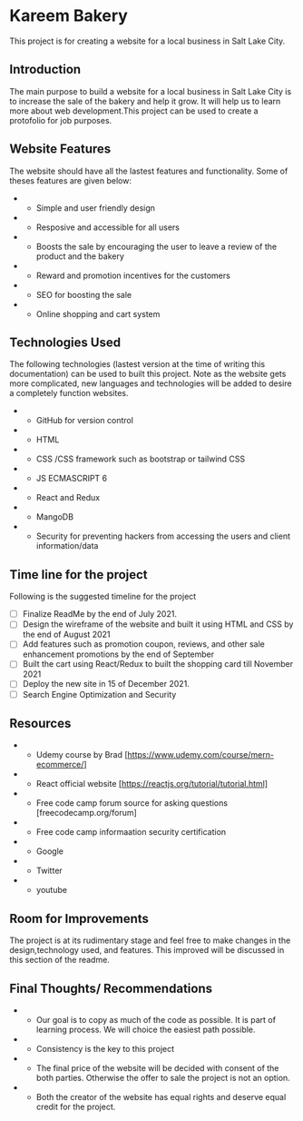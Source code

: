 Kareem Bakery 
=============

This project is for creating a website for a local business in Salt Lake City. 

## Introduction 

The main purpose to build a website for a local business in Salt Lake City is to increase the sale of the bakery and help it grow. It will help us to learn more about web development.This project can be used to create a protofolio for job purposes.

## Website Features 

The website should have all the lastest features and functionality. Some of theses features are given below: 

* - Simple and user friendly design
* - Resposive and accessible for all users
* - Boosts the sale by encouraging the user to leave a  review of the product and the bakery 
* - Reward and promotion incentives for the customers
* - SEO for boosting the sale
* - Online shopping and cart system

## Technologies Used 

The following technologies (lastest version at the time of writing this documentation) can be used to built this project. Note as the website gets more complicated, new languages and technologies will be added to desire a completely function websites. 

* - GitHub for version control
* - HTML 
* - CSS /CSS framework such as  bootstrap or tailwind CSS
* - JS  ECMASCRIPT 6 
* - React and Redux
* - MangoDB
* - Security for preventing hackers from accessing the users and client information/data

## Time line for the project 

Following is the suggested timeline for the project

-[ ] Finalize ReadMe by the end of July 2021. 
-[ ] Design the wireframe of the website and built it using HTML and CSS by the end of August 2021
-[ ] Add features such as promotion coupon, reviews, and other sale enhancement promotions by the end of September
-[ ] Built the cart using React/Redux to built the shopping card till November 2021
-[ ] Deploy the new site  in 15 of December 2021.
-[ ] Search Engine Optimization and Security 

## Resources 

* - Udemy course by Brad [https://www.udemy.com/course/mern-ecommerce/]
* - React official website [https://reactjs.org/tutorial/tutorial.html]
* - Free code camp forum source for asking questions [freecodecamp.org/forum]
* - Free code camp informaation security certification
* - Google
* - Twitter
* - youtube

## Room for Improvements 

The project is at its rudimentary stage and feel free to make  changes in the design,technology used, and features.  This improved will be discussed in this section of the readme. 


## Final Thoughts/ Recommendations 

* - Our goal is to copy as much of the code as possible. It is part of learning process. We will choice the easiest
path possible. 
* - Consistency is the key to this project 
* - The final price of the website will be decided with consent of the both parties. Otherwise the offer to sale the project is not an option. 
* - Both the creator of the website has equal rights and deserve equal credit for the project. 








